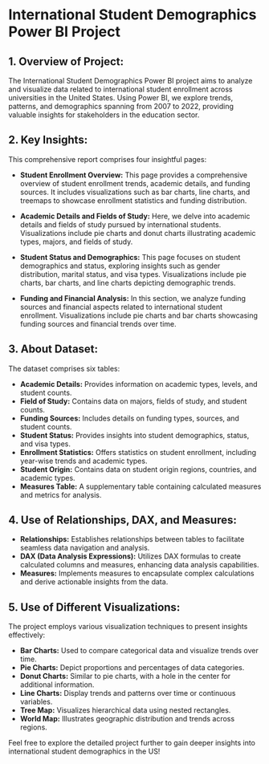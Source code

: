 # International Student Demographics Power BI Project

## 1. Overview of Project:
The International Student Demographics Power BI project aims to analyze and visualize data related to international student enrollment across universities in the United States. Using Power BI, we explore trends, patterns, and demographics spanning from 2007 to 2022, providing valuable insights for stakeholders in the education sector.

## 2. Key Insights:
This comprehensive report comprises four insightful pages:

- **Student Enrollment Overview:** This page provides a comprehensive overview of student enrollment trends, academic details, and funding sources. It includes visualizations such as bar charts, line charts, and treemaps to showcase enrollment statistics and funding distribution.
  
- **Academic Details and Fields of Study:** Here, we delve into academic details and fields of study pursued by international students. Visualizations include pie charts and donut charts illustrating academic types, majors, and fields of study.

- **Student Status and Demographics:** This page focuses on student demographics and status, exploring insights such as gender distribution, marital status, and visa types. Visualizations include pie charts, bar charts, and line charts depicting demographic trends.

- **Funding and Financial Analysis:** In this section, we analyze funding sources and financial aspects related to international student enrollment. Visualizations include pie charts and bar charts showcasing funding sources and financial trends over time.

## 3. About Dataset:
The dataset comprises six tables:
- **Academic Details:** Provides information on academic types, levels, and student counts.
- **Field of Study:** Contains data on majors, fields of study, and student counts.
- **Funding Sources:** Includes details on funding types, sources, and student counts.
- **Student Status:** Provides insights into student demographics, status, and visa types.
- **Enrollment Statistics:** Offers statistics on student enrollment, including year-wise trends and academic types.
- **Student Origin:** Contains data on student origin regions, countries, and academic types.
- **Measures Table:** A supplementary table containing calculated measures and metrics for analysis.

## 4. Use of Relationships, DAX, and Measures:
- **Relationships:** Establishes relationships between tables to facilitate seamless data navigation and analysis.
- **DAX (Data Analysis Expressions):** Utilizes DAX formulas to create calculated columns and measures, enhancing data analysis capabilities.
- **Measures:** Implements measures to encapsulate complex calculations and derive actionable insights from the data.

## 5. Use of Different Visualizations:
The project employs various visualization techniques to present insights effectively:
- **Bar Charts:** Used to compare categorical data and visualize trends over time.
- **Pie Charts:** Depict proportions and percentages of data categories.
- **Donut Charts:** Similar to pie charts, with a hole in the center for additional information.
- **Line Charts:** Display trends and patterns over time or continuous variables.
- **Tree Map:** Visualizes hierarchical data using nested rectangles.
- **World Map:** Illustrates geographic distribution and trends across regions.

Feel free to explore the detailed project further to gain deeper insights into international student demographics in the US!

